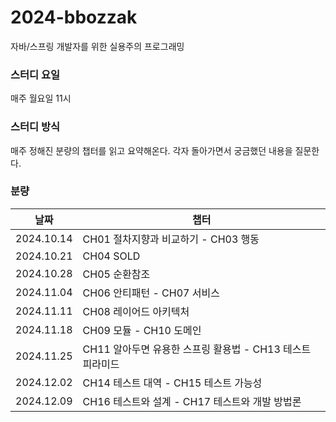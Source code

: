 # 2024-bbozzak
자바/스프링 개발자를 위한 실용주의 프로그래밍

### 스터디 요일
매주 월요일 11시

### 스터디 방식
매주 정해진 분량의 챕터를 읽고 요약해온다. 각자 돌아가면서 궁금했던 내용을 질문한다.

### 분량

|날짜|챕터|
|------|---|
|2024.10.14|CH01 절차지향과 비교하기 - CH03 행동|
|2024.10.21|CH04 SOLD|
|2024.10.28|CH05 순환참조|
|2024.11.04|CH06 안티패턴 - CH07 서비스|
|2024.11.11|CH08 레이어드 아키텍처|
|2024.11.18|CH09 모듈 - CH10 도메인|
|2024.11.25|CH11 알아두면 유용한 스프링 활용법 - CH13 테스트 피라미드|
|2024.12.02|CH14 테스트 대역 - CH15 테스트 가능성|
|2024.12.09|CH16 테스트와 설계 - CH17 테스트와 개발 방법론|

